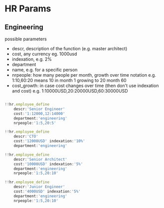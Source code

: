 # HR Params

## Engineering

possible parameters

- descr, description of the function (e.g. master architect)
- cost, any currency eg. 1000usd
- indexation, e.g. 2%
- department
- name, e.g. for a specific person
- nrpeople: how many people per month, growth over time notation e.g. 1:10,60:20  means 10 in month 1 growing to 20 month 60
- cost_growth: in case cost changes over time (then don't use indexation and cost) e.g. 1:10000USD,20:20000USD,60:30000USD


```js

!!hr.employee_define 
    descr:'Senior Engineer' 
    cost:'1:12000,12:14000'
    department:'engineering'
    nrpeople:'1:5,20:5'

!!hr.employee_define 
    descr:'CTO'  
    cost:'12000USD' indexation:'10%' 
    department:'engineering'

!!hr.employee_define 
    descr:'Senior Architect'  
    cost:'10000USD' indexation:'5%' 
    department:'engineering'
    nrpeople:'1:5,20:10'

!!hr.employee_define 
    descr:'Junior Engineer' 
    cost:'4000USD' indexation:'5%' 
    department:'engineering'
    nrpeople:'1:5,20:10'


```

